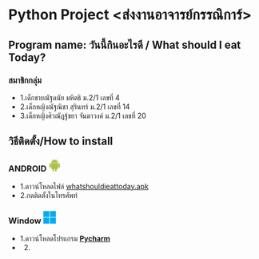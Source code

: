 # Python Project <ส่งงานอาจารย์กรรณิการ์>
## Program name: วันนี้กินอะไรดี / What should I eat Today?
### สมาชิกกลุ่ม
* 1.เด็กชายณัฐดนัย มหิตธิ ม.2/1 เลขที่ 4
* 2.เด็กหญิงณัฐณิชา สุรินทร์ ม.2/1 เลขที่ 14
* 3.เด็กหญิงศิวณัฎฐ์ชยา จันตาวงค์ ม.2/1 เลขที่ 20

## วิธีติดตั้ง/How to install
### ANDROID <img src="img/android.svg" alt="android" width="25" length="25">
* 1.ดาวน์โหลดไฟล์ [whatshouldieattoday.apk]()
* 2.กดติดตั้งในโทรศัพท์
### **Window** <img src="img/window.svg" alt="window" width="25" length="25">
* 1.ดาวน์โหลดโปรแกรม [**Pycharm**](https://www.jetbrains.com/pycharm/download/?section=windows)
* 2. 
